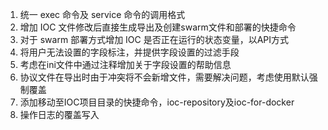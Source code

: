 1. 统一 exec 命令及 service 命令的调用格式
2. 增加 IOC 文件修改后直接生成导出及创建swarm文件和部署的快捷命令
3. 对于 swarm 部署方式增加 IOC 是否正在运行的状态变量，以API方式
4. 将用户无法设置的字段标注，并提供字段设置的过滤手段
5. 考虑在ini文件中通过注释增加关于字段设置的帮助信息
6. 协议文件在导出时由于冲突将不会新增文件，需要解决问题，考虑使用默认强制覆盖
7. 添加移动至IOC项目目录的快捷命令，ioc-repository及ioc-for-docker
8. 操作日志的覆盖写入
